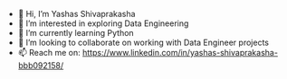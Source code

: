 - 👋 Hi, I’m Yashas Shivaprakasha
- 👀 I’m interested in exploring Data Engineering 
- 🌱 I’m currently learning Python 
- 💞️ I’m looking to collaborate on working with Data Engineer projects
- 📫 Reach me on: https://www.linkedin.com/in/yashas-shivaprakasha-bbb092158/
<!---
Yashas-Shivaprakasha-ds/Yashas-Shivaprakasha-ds is a ✨ special ✨ repository because its `README.md` (this file) appears on your GitHub profile.
You can click the Preview link to take a look at your changes.
--->
